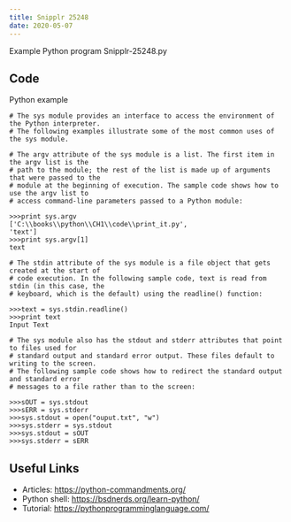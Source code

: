 ```yaml
---
title: Snipplr 25248
date: 2020-05-07
---
```

Example Python program Snipplr-25248.py


## Code

Python example

    # The sys module provides an interface to access the environment of the Python interpreter.
    # The following examples illustrate some of the most common uses of the sys module.
    
    # The argv attribute of the sys module is a list. The first item in the argv list is the 
    # path to the module; the rest of the list is made up of arguments that were passed to the
    # module at the beginning of execution. The sample code shows how to use the argv list to 
    # access command-line parameters passed to a Python module:
    
    >>>print sys.argv
    ['C:\\books\\python\\CH1\\code\\print_it.py',
    'text']
    >>>print sys.argv[1]
    text
    
    # The stdin attribute of the sys module is a file object that gets created at the start of
    # code execution. In the following sample code, text is read from stdin (in this case, the
    # keyboard, which is the default) using the readline() function:
    
    >>>text = sys.stdin.readline()
    >>>print text
    Input Text
    
    # The sys module also has the stdout and stderr attributes that point to files used for
    # standard output and standard error output. These files default to writing to the screen.
    # The following sample code shows how to redirect the standard output and standard error 
    # messages to a file rather than to the screen:
    
    >>>sOUT = sys.stdout
    >>>sERR = sys.stderr
    >>>sys.stdout = open("ouput.txt", "w")
    >>>sys.stderr = sys.stdout
    >>>sys.stdout = sOUT
    >>>sys.stderr = sERR

## Useful Links

- Articles: https://python-commandments.org/
- Python shell: https://bsdnerds.org/learn-python/
- Tutorial: https://pythonprogramminglanguage.com/

